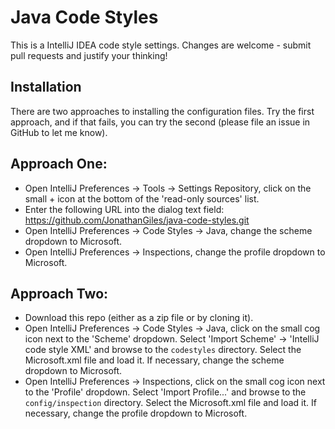Java Code Styles
================

This is a IntelliJ IDEA code style settings. Changes are welcome - submit pull requests and justify your thinking!

Installation
------------

There are two approaches to installing the configuration files. Try the first approach, and if that fails, you can try the second (please file an issue in GitHub to let me know).

## Approach One:

* Open IntelliJ Preferences -> Tools -> Settings Repository, click on the small + icon at the bottom of the 'read-only sources' list.
* Enter the following URL into the dialog text field: https://github.com/JonathanGiles/java-code-styles.git
* Open IntelliJ Preferences -> Code Styles -> Java, change the scheme dropdown to Microsoft.
* Open IntelliJ Preferences -> Inspections, change the profile dropdown to Microsoft.

## Approach Two:

* Download this repo (either as a zip file or by cloning it).
* Open IntelliJ Preferences -> Code Styles -> Java, click on the small cog icon next to the 'Scheme' dropdown. Select 'Import Scheme' -> 'IntelliJ code style XML' and browse to the `codestyles` directory. Select the Microsoft.xml file and load it. If necessary, change the scheme dropdown to Microsoft.
* Open IntelliJ Preferences -> Inspections, click on the small cog icon next to the 'Profile' dropdown. Select 'Import Profile...' and browse to the `config/inspection` directory. Select the Microsoft.xml file and load it. If necessary, change the profile dropdown to Microsoft.